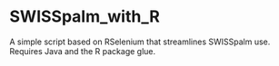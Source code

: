# SWISSpalm_with_R
A simple script based on RSelenium that streamlines SWISSpalm use. Requires Java and the R package glue.
